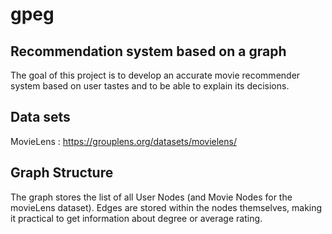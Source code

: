# gpeg

## Recommendation system based on a graph

The goal of this project is to develop an accurate movie recommender system based on user tastes and to be able to explain its decisions.

## Data sets 

MovieLens : https://grouplens.org/datasets/movielens/

## Graph Structure

The graph stores the list of all User Nodes (and Movie Nodes for the movieLens dataset). Edges are stored within the nodes themselves, making it practical to get information about degree or average rating. 
